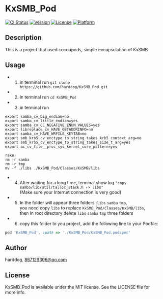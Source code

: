 # KxSMB_Pod

[![CI Status](http://img.shields.io/travis/harddog/KxSMB_Pod.svg?style=flat)](https://travis-ci.org/harddog/KxSMB_Pod)
[![Version](https://img.shields.io/cocoapods/v/KxSMB_Pod.svg?style=flat)](http://cocoapods.org/pods/KxSMB_Pod)
[![License](https://img.shields.io/cocoapods/l/KxSMB_Pod.svg?style=flat)](http://cocoapods.org/pods/KxSMB_Pod)
[![Platform](https://img.shields.io/cocoapods/p/KxSMB_Pod.svg?style=flat)](http://cocoapods.org/pods/KxSMB_Pod)

## Description

This is a project that used cocoapods, simple encapsulation of KxSMB

## Usage
- 1.  in terminal run `git clone https://github.com/harddog/KxSMB_Pod.git`
- 2.  in terminal run  `cd KxSMB_Pod`
- 3. in terminal run 

``` 
export samba_cv_big_endian=no
export samba_cv_little_endian=yes
export samba_cv_CC_NEGATIVE_ENUM_VALUES=yes
export libreplace_cv_HAVE_GETADDRINFO=no
export samba_cv_HAVE_WRFILE_KEYTAB=no
export smb_krb5_cv_enctype_to_string_takes_krb5_context_arg=no
export smb_krb5_cv_enctype_to_string_takes_size_t_arg=yes
export ac_cv_file__proc_sys_kernel_core_pattern=yes

rake 
rm -r samba
rm -r tmp
mv -f ./libs ./KxSMB_Pod/Classes/KxSMB/libs
```
- 4. After waiting for a long time, terminal show log `"copy samba/lib/util/talloc_stack.h -> libs"`  
     (Make sure your Internet connection is very good)
- 5. In the folder will appear three folders :`libs` `samba` `tmp`,   
   you need copy `libs` to replace `KxSMB_Pod/Classes/KxSMB/libs`,     
   then In root directory delete `libs` `samba` `tmp` three folders
- 6. copy this folder to you project, add the following line to your Podfile:

```ruby
pod 'KxSMB_Pod', :path => './KxSMB_Pod/KxSMB_Pod.podspec'
```


## Author

harddog, 867129306@qq.com

## License

KxSMB_Pod is available under the MIT license. See the LICENSE file for more info.
